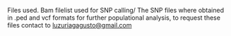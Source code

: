 Files used.
Bam filelist used for SNP calling/ The SNP files where obtained in .ped and vcf formats for further populational analysis, to request these files contact  to luzuriagagusto@gmail.com
